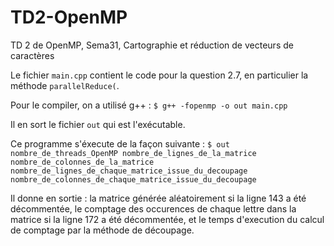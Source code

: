# TD2-OpenMP
TD 2 de OpenMP, Sema31, Cartographie et réduction de vecteurs de caractères

Le fichier `main.cpp` contient le code pour la question 2.7, en particulier la méthode
`parallelReduce(`.

Pour le compiler, on a utilisé g++ :
`$ g++ -fopenmp -o out main.cpp`

Il en sort le fichier `out` qui est l'exécutable.

Ce programme s'éxecute de la façon suivante : 
`$ out nombre_de_threads_OpenMP nombre_de_lignes_de_la_matrice nombre_de_colonnes_de_la_matrice
nombre_de_lignes_de_chaque_matrice_issue_du_decoupage nombre_de_colonnes_de_chaque_matrice_issue_du_decoupage`

Il donne en sortie : la matrice générée aléatoirement si la ligne 143 a été décommentée, le comptage des occurences de
chaque lettre dans la matrice si la ligne 172 a été décommentée, et le temps d'execution du calcul de comptage par la
méthode de découpage.